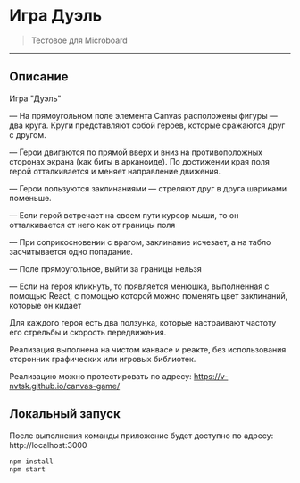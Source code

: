 # Игра Дуэль

> Тестовое для Microboard

---

## Описание

Игра "Дуэль"

— На прямоугольном поле элемента Canvas расположены фигуры — два круга. Круги представляют собой героев, которые сражаются друг с другом.

— Герои двигаются по прямой вверх и вниз на противоположных сторонах экрана (как биты в арканоиде). По достижении края поля герой отталкивается и меняет направление движения.

— Герои пользуются заклинаниями — стреляют друг в друга шариками поменьше.

— Если герой встречает на своем пути курсор мыши, то он отталкивается от него как от границы поля

— При соприкосновении с врагом, заклинание исчезает, а на табло засчитывается одно попадание.

— Поле прямоугольное, выйти за границы нельзя

— Если на героя кликнуть, то появляется менюшка, выполненная с помощью React, с помощью которой можно поменять цвет заклинаний, которые он кидает

Для каждого героя есть два ползунка, которые настраивают частоту его стрельбы и скорость передвижения.

Реализация выполнена на чистом канвасе и реакте, без использования сторонних графических или игровых библиотек.

Реализацию можно протестировать по адресу: https://v-nvtsk.github.io/canvas-game/

## Локальный запуск

После выполнения команды приложение будет доступно по адресу: http://localhost:3000

```sh
npm install
npm start
```
